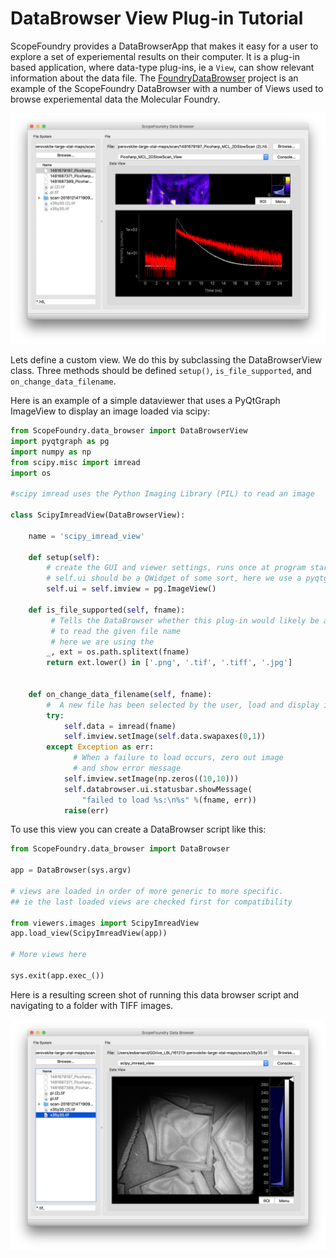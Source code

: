 DataBrowser View Plug-in Tutorial
=================================

ScopeFoundry provides a DataBrowserApp that makes it easy for a user to explore a set of experiemental results on their computer. It is a plug-in based application, where data-type plug-ins, ie a `View`, can show relevant information about the data file. The [FoundryDataBrowser](https://github.com/ScopeFoundry/FoundryDataBrowser) project is an example of the ScopeFoundry DataBrowser with a number of Views used to browse experiemental data the Molecular Foundry.

![ Image of the DataBrower ](databrowse_1.png)


Lets define a custom view. We do this by subclassing the DataBrowserView class. Three methods should be defined `setup()`, `is_file_supported`, and `on_change_data_filename`.

Here is an example of a simple dataviewer that uses a PyQtGraph ImageView to display an image loaded via scipy:

```python
from ScopeFoundry.data_browser import DataBrowserView
import pyqtgraph as pg
import numpy as np
from scipy.misc import imread
import os

#scipy imread uses the Python Imaging Library (PIL) to read an image

class ScipyImreadView(DataBrowserView):

    name = 'scipy_imread_view'
    
    def setup(self):
        # create the GUI and viewer settings, runs once at program start up
        # self.ui should be a QWidget of some sort, here we use a pyqtgraph ImageView
        self.ui = self.imview = pg.ImageView()

    def is_file_supported(self, fname):
    	 # Tells the DataBrowser whether this plug-in would likely be able
    	 # to read the given file name
    	 # here we are using the 
        _, ext = os.path.splitext(fname)
        return ext.lower() in ['.png', '.tif', '.tiff', '.jpg']

        
    def on_change_data_filename(self, fname):
        #  A new file has been selected by the user, load and display it
        try:
            self.data = imread(fname)
            self.imview.setImage(self.data.swapaxes(0,1))
        except Exception as err:
        	  # When a failure to load occurs, zero out image
        	  # and show error message
            self.imview.setImage(np.zeros((10,10)))
            self.databrowser.ui.statusbar.showMessage(
            	"failed to load %s:\n%s" %(fname, err))
            raise(err)
```

To use this view you can create a DataBrowser script like this:

```python
from ScopeFoundry.data_browser import DataBrowser

app = DataBrowser(sys.argv)

# views are loaded in order of more generic to more specific.
## ie the last loaded views are checked first for compatibility

from viewers.images import ScipyImreadView
app.load_view(ScipyImreadView(app))
    
# More views here

sys.exit(app.exec_())
```

Here is a resulting screen shot of running this data browser script and navigating to a folder with TIFF images.

![ Image of the DataBrower ](databrowse_2.png)
